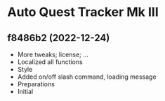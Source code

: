 # Auto Quest Tracker Mk III

## f8486b2 (2022-12-24)
 

- More tweaks; license; …  
- Localized all functions  
- Style  
- Added on/off slash command, loading message  
- Preparations  
- Initial  
